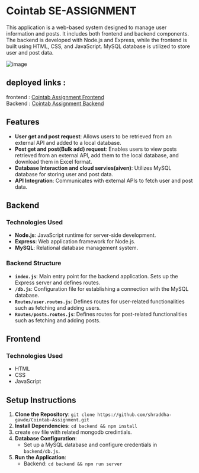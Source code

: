 ﻿# Cointab SE-ASSIGNMENT

This application is a web-based system designed to manage user information and posts. It includes both frontend and backend components. The backend is developed with Node.js and Express, while the frontend is built using HTML, CSS, and JavaScript. MySQL database is utilized to store user and post data.

![image](https://github.com/shraddha-gawde/Cointab-Assignment/assets/101090200/852d2e5d-1dfe-4c11-858d-08519a4eadda)


## deployed links :
frontend : [Cointab Assignment Frontend](https://cointab-assignment-nine.vercel.app/)
<br>
Backend : [Cointab Assignment Backend](https://cointab-assignment-z89v.onrender.com)
<br>
## Features

- **User get and post request**: Allows users to be retrieved from an external API and added to a local database.
- **Post get and post(Bulk add) request**: Enables users to view posts retrieved from an external API, add them to the local database, and download them in Excel format.
- **Database Interaction and cloud servies(aiven)**: Utilizes MySQL database for storing user and post data.
- **API Integration**: Communicates with external APIs to fetch user and post data.

## Backend

### Technologies Used

- **Node.js**: JavaScript runtime for server-side development.
- **Express**: Web application framework for Node.js.
- **MySQL**: Relational database management system.

### Backend Structure

- **`index.js`**: Main entry point for the backend application. Sets up the Express server and defines routes.
- **`/db.js`**: Configuration file for establishing a connection with the MySQL database.
- **`Routes/user.routes.js`**: Defines routes for user-related functionalities such as fetching and adding users.
- **`Routes/posts.routes.js`**: Defines routes for post-related functionalities such as fetching and adding posts.

## Frontend

### Technologies Used

- HTML
- CSS
- JavaScript


## Setup Instructions

1. **Clone the Repository**: `git clone https://github.com/shraddha-gawde/Cointab-Assignment.git`
2. **Install Dependencies**:
  `cd backend && npm install`
3. create `env` file with related mongodb credintials. 
3. **Database Configuration**:
   - Set up a MySQL database and configure credentials in `backend/db.js`.
4. **Run the Application**:
   - Backend: `cd backend && npm run server`
   



